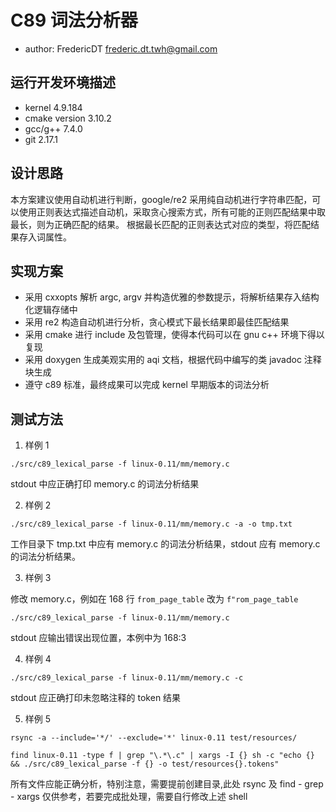 # C89 词法分析器

- author: FredericDT <frederic.dt.twh@gmail.com>

## 运行开发环境描述

- kernel 4.9.184
- cmake version 3.10.2
- gcc/g++ 7.4.0
- git 2.17.1

## 设计思路

本方案建议使用自动机进行判断，google/re2 采用纯自动机进行字符串匹配，可以使用正则表达式描述自动机，采取贪心搜索方式，所有可能的正则匹配结果中取最长，则为正确匹配的结果。
根据最长匹配的正则表达式对应的类型，将匹配结果存入词属性。

## 实现方案

- 采用 cxxopts 解析 argc, argv 并构造优雅的参数提示，将解析结果存入结构化逻辑存储中
- 采用 re2 构造自动机进行分析，贪心模式下最长结果即最佳匹配结果
- 采用 cmake 进行 include 及包管理，使得本代码可以在 gnu c++ 环境下得以复现
- 采用 doxygen 生成美观实用的 aqi 文档，根据代码中编写的类 javadoc 注释块生成
- 遵守 c89 标准，最终成果可以完成 kernel 早期版本的词法分析

## 测试方法

1. 样例 1

`./src/c89_lexical_parse -f linux-0.11/mm/memory.c`

stdout 中应正确打印 memory.c 的词法分析结果

2. 样例 2

`./src/c89_lexical_parse -f linux-0.11/mm/memory.c -a -o tmp.txt`

工作目录下 tmp.txt 中应有 memory.c 的词法分析结果，stdout 应有 memory.c 的词法分析结果。

3. 样例 3

修改 memory.c，例如在 168 行 `from_page_table` 改为 `f"rom_page_table`

`./src/c89_lexical_parse -f linux-0.11/mm/memory.c`

stdout 应输出错误出现位置，本例中为 168:3 

4. 样例 4

`./src/c89_lexical_parse -f linux-0.11/mm/memory.c -c`

stdout 应正确打印未忽略注释的 token 结果

5. 样例 5

`rsync -a --include='*/' --exclude='*' linux-0.11 test/resources/`

`find linux-0.11 -type f | grep "\.*\.c" | xargs -I {} sh -c "echo {} && ./src/c89_lexical_parse -f {} -o test/resources{}.tokens"`

所有文件应能正确分析，特别注意，需要提前创建目录,此处 rsync 及 find - grep - xargs 仅供参考，若要完成批处理，需要自行修改上述 shell
